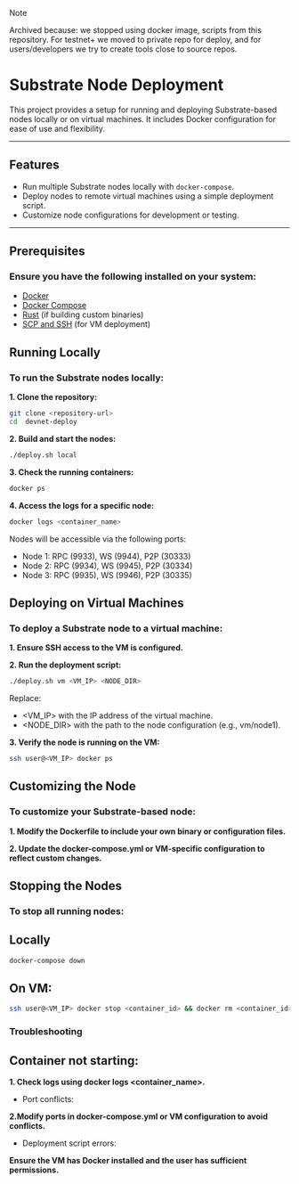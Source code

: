 > [!NOTE]
> Archived because: we stopped using docker image, scripts from this repository. For testnet+ we moved to private repo for deploy, and for  users/developers we try to create tools close to source repos.

# Substrate Node Deployment

This project provides a setup for running and deploying Substrate-based nodes locally or on virtual machines. It includes Docker configuration for ease of use and flexibility.

---

## Features
- Run multiple Substrate nodes locally with `docker-compose`.
- Deploy nodes to remote virtual machines using a simple deployment script.
- Customize node configurations for development or testing.

---

## Prerequisites
### Ensure you have the following installed on your system:
- [Docker](https://www.docker.com/)
- [Docker Compose](https://docs.docker.com/compose/)
- [Rust](https://www.rust-lang.org/tools/install) (if building custom binaries)
- [SCP and SSH](https://www.openssh.com/) (for VM deployment)


## Running Locally

### To run the Substrate nodes locally:

**1. Clone the repository:**
   ```bash
   git clone <repository-url>
   cd  devnet-deploy
   ```
**2. Build and start the nodes:**

```bash
./deploy.sh local
```
**3. Check the running containers:**
```bash
docker ps
```

**4. Access the logs for a specific node:**

```bash
docker logs <container_name>

```
Nodes will be accessible via the following ports:

- Node 1: RPC (9933), WS (9944), P2P (30333)
- Node 2: RPC (9934), WS (9945), P2P (30334)
- Node 3: RPC (9935), WS (9946), P2P (30335)


## Deploying on Virtual Machines

### To deploy a Substrate node to a virtual machine:

**1. Ensure SSH access to the VM is configured.**

**2. Run the deployment script:**

```bash
./deploy.sh vm <VM_IP> <NODE_DIR>
```


Replace:

- <VM_IP> with the IP address of the virtual machine.
- <NODE_DIR> with the path to the node configuration (e.g., vm/node1).

**3. Verify the node is running on the VM:**
```bash
ssh user@<VM_IP> docker ps
```

## Customizing the Node
### To customize your Substrate-based node:

**1. Modify the Dockerfile to include your own binary or configuration files.**

**2. Update the docker-compose.yml or VM-specific configuration to reflect custom changes.**

## Stopping the Nodes

### To stop all running nodes:

## Locally

```bash
docker-compose down
```

## On VM:

```bash
ssh user@<VM_IP> docker stop <container_id> && docker rm <container_id>
```

### Troubleshooting
## Container not starting:

**1. Check logs using docker logs <container_name>.**
- Port conflicts:

**2.Modify ports in docker-compose.yml or VM configuration to avoid conflicts.**
- Deployment script errors:

**Ensure the VM has Docker installed and the user has sufficient permissions.**
